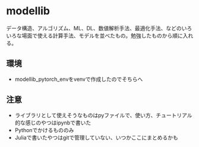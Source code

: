 # modellib
データ構造、アルゴリズム、ML、DL、数値解析手法、最適化手法、などのいろいろな場面で使える計算手法、モデルを並べたもの。勉強したものから順に入れる。

## 環境
- modellib_pytorch_envをvenvで作成したのでそちらへ

## 注意
- ライブラリとして使えそうなものはpyファイルで、使い方、チュートリアル的な感じのやつはipynbで書いた
- Pythonでかけるもののみ
- Juliaで書いたやつはgitで管理していない、いつかここにまとめるかも
